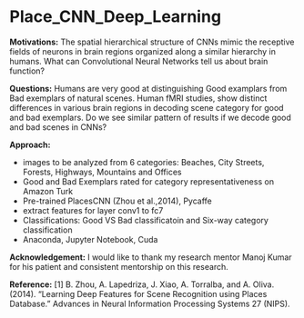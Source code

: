 # Place_CNN_Deep_Learning

**Motivations:**
The spatial hierarchical structure of CNNs mimic the receptive fields of neurons in brain regions organized along a similar hierarchy in humans. What can Convolutional Neural Networks tell us about brain function?

**Questions:**
Humans are very good at distinguishing Good examplars from Bad exemplars of natural scenes. Human fMRI studies, show distinct differences in various brain regions in decoding scene category for good and bad exemplars. Do we see similar pattern of results if we decode good and bad scenes in CNNs?

**Approach:**
- images to be analyzed from 6 categories: Beaches, City Streets, Forests, Highways, Mountains and Offices
- Good and Bad Exemplars rated for category representativeness on Amazon Turk
- Pre-trained PlacesCNN (Zhou et al.,2014), Pycaffe
- extract features for layer conv1 to fc7
- Classifications: Good VS Bad classificatoin and Six-way category classification
- Anaconda, Jupyter Notebook, Cuda

**Acknowledgement:**
I would like to thank my research mentor Manoj Kumar for his patient and consistent mentorship on this research. 

**Reference:**
[1] B. Zhou, A. Lapedriza, J. Xiao, A. Torralba, and A. Oliva. (2014). “Learning Deep Features for Scene Recognition using Places Database.” Advances in Neural Information Processing Systems 27 (NIPS).


